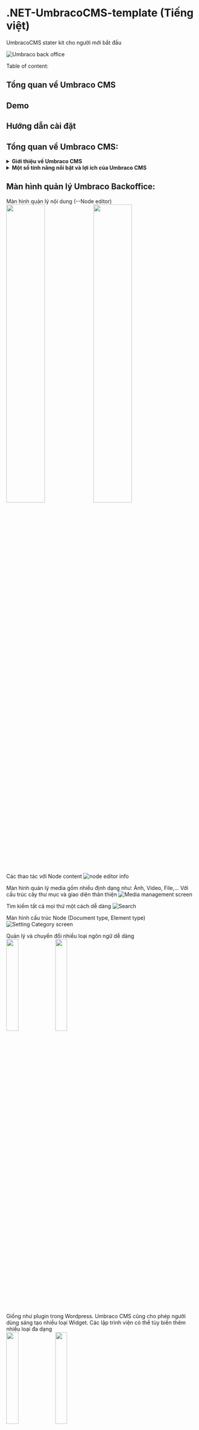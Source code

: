 # .NET-UmbracoCMS-template (Tiếng việt)
UmbracoCMS stater kit cho người mới bắt đầu

![Umbraco back office](https://github.com/dta1215/.NET-UmbracoCMS-template/assets/65544626/2231069c-3887-4ea9-b417-e14d84aa0a72)

Table of content: 
## Tổng quan về Umbraco CMS
## Demo
## Hướng dẫn cài đặt


## Tổng quan về Umbraco CMS:
<details><summary><b>Giới thiệu về Umbraco CMS</b></summary>
  Umbraco CMS là một hệ thống quản lý nội dung mã nguồn mở (CMS) được phát triển trên nền tảng ASP.NET. 
Nó cung cấp một nền tảng mạnh mẽ để xây dựng và quản lý các trang web động, từ các trang web cá nhân đến các ứng dụng doanh nghiệp phức tạp. 
</details>
<details>
  <summary><b>Một số tính năng nổi bật và lợi ích của Umbraco CMS</b></summary>
  <ul>
    <li><b>Mã nguồn mở và linh hoạt</b>: Umbraco CMS là một dự án mã nguồn mở, cho phép bạn tùy chỉnh và mở rộng theo nhu cầu của bạn. Bạn có toàn quyền kiểm soát mã nguồn và không phải lo lắng về các giới hạn hoặc giấy phép cấp phép.</li>
    <li><b>Giao diện người dùng thân thiện</b>: Giao diện quản trị của Umbraco được thiết kế để dễ sử dụng và tối ưu cho người dùng cuối. Người dùng không cần có kiến thức về lập trình để quản lý nội dung trang web. Giao diện trực quan và thân thiện giúp giảm thời gian đào tạo và tăng hiệu suất làm việc.</li>
     <li><b>Quản lý nội dung linh hoạt</b>: Umbraco cung cấp các công cụ mạnh mẽ để quản lý nội dung trang web. Bạn có thể dễ dàng tạo, chỉnh sửa và xóa nội dung trên các trang web của mình. Umbraco hỗ trợ quản lý nội dung đa ngôn ngữ, xử lý hình ảnh, video, tệp tin và hơn thế nữa.</li>
       <li><b>Kiến trúc mở và mô-đun</b>: Umbraco CMS cho phép bạn xây dựng và tích hợp các mô-đun và tính năng tùy chỉnh dễ dàng. Bạn có thể sử dụng các giao diện lập trình ứng dụng (API) của Umbraco để phát triển các chức năng riêng biệt hoặc tích hợp các dịch vụ bên thứ ba.</li>
      <li><b>Hỗ trợ đa nền tảng</b>: Umbraco được xây dựng trên nền tảng ASP.NET, cho phép bạn triển khai trên các môi trường Windows và Microsoft Azure. Bạn có thể lựa chọn hosting và triển khai trên các môi trường phổ biến mà bạn đã quen thuộc.</li>
    <li><b>Cộng đồng lớn và hỗ trợ</b>: Umbraco có một cộng đồng đông đảo và nhiều nguồn.</li>
  </ul>
</details>

## Màn hình quản lý Umbraco Backoffice:
Màn hình quản lý nội dung (--Node editor)
<br/>
<img src="https://github.com/dta1215/.NET-UmbracoCMS-template/assets/65544626/83e56e2d-5434-4401-81b7-9e42147b87a4" width="45%"></img> <img src="https://github.com/dta1215/.NET-UmbracoCMS-template/assets/65544626/db2b65fa-c9f4-4f9b-af16-cdd5b9b847ef" width="45%"></img> 

Các thao tác với Node content
![node editor info](https://github.com/dta1215/.NET-UmbracoCMS-template/assets/65544626/846e2211-b693-42bb-8c55-245a8cd25238)

Màn hình quản lý media gồm nhiều định dạng như: Ảnh, Video, File,... Với cấu trúc cây thư mục và giao diện thân thiện
![Media management screen](https://github.com/dta1215/.NET-UmbracoCMS-template/assets/65544626/7cdf924f-0e50-45c4-9b39-df3c3e7b82e8)

Tìm kiếm tất cả mọi thứ một cách dễ dàng
![Search ](https://github.com/dta1215/.NET-UmbracoCMS-template/assets/65544626/0ad96043-0d1d-4f63-8892-0afa92e716e7)

Màn hình cấu trúc Node (Document type, Element type) 
![Setting Category screen](https://github.com/dta1215/.NET-UmbracoCMS-template/assets/65544626/4ce04f82-6d07-42db-877e-ed9601ebf73f)

Quản lý và chuyển đổi nhiều loại ngôn ngữ dễ dàng
<br/>
<img src="https://github.com/dta1215/.NET-UmbracoCMS-template/assets/65544626/d45c74cd-6b9e-4007-90e0-db836fef95bd" width="25%"></img> <img src="https://github.com/dta1215/.NET-UmbracoCMS-template/assets/65544626/5676d82a-5063-4dbb-9aae-6c5d0ae69992" width="25%"></img> 

Giống như plugin trong Wordpress. Umbraco CMS cũng cho phép người dùng sáng tạo nhiều loại Widget. Các lập trình viện có thể tùy biến thêm nhiều loại đa dạng
<br/>
<img src="https://github.com/dta1215/.NET-UmbracoCMS-template/assets/65544626/8e2f890c-9382-402a-b53f-ffa1d85e8c1a" width="25%"></img> <img src="https://github.com/dta1215/.NET-UmbracoCMS-template/assets/65544626/14da35a3-a7c9-4fb9-9313-f10d92e6331d" width="25%"></img> 


